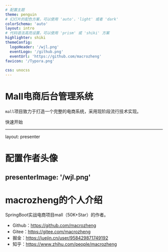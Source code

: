 ```yaml
---
# 配置主题
theme: penguin
# 幻灯片的配色方案，可以使用 'auto'，'light' 或者 'dark'
colorSchema: 'auto'
layout: intro
# 代码语法高亮设置，可以使用 'prism' 或 'shiki' 方案
highlighter: shiki
themeConfig:
  logoHeader: '/wjl.png'
  eventLogo: '/github.png'
  eventUrl: 'https://github.com/macrozheng'
favicon: '/Typora.png'
  
css: unocss
---
```


# Mall电商后台管理系统

`mall`项目致力于打造一个完整的电商系统，采用现阶段流行技术实现。

<div class="pt-12">
  <span @click="next" class="px-2 p-1 rounded cursor-pointer hover:bg-white hover:bg-opacity-10">
    快速开始 <carbon:arrow-right class="inline"/>
  </span>
</div>

---
layout: presenter
# 配置作者头像
presenterImage: '/wjl.png'
---

# macrozheng的个人介绍

SpringBoot实战电商项目mall（50K+Star）的作者。

- Github：https://github.com/macrozheng
- Gitee：https://gitee.com/macrozheng
- 掘金：https://juejin.cn/user/958429871749192
- 知乎：https://www.zhihu.com/people/macrozheng